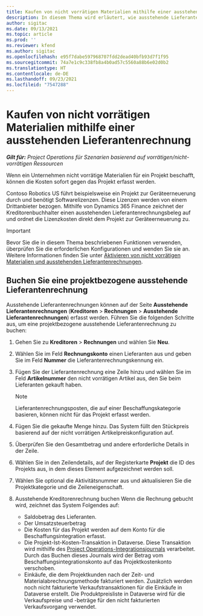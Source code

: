 ```yaml
---
title: Kaufen von nicht vorrätigen Materialien mithilfe einer ausstehenden Lieferantenrechnung
description: In diesem Thema wird erläutert, wie ausstehende Lieferantenrechnungen erfasst werden.
author: sigitac
ms.date: 09/13/2021
ms.topic: article
ms.prod: ''
ms.reviewer: kfend
ms.author: sigitac
ms.openlocfilehash: e95f7dabe597968707fdd2dead40bfb93d7f1f95
ms.sourcegitcommit: 74a7e1c9c338fb8a4b0ad57c5560a88b6e02d0b2
ms.translationtype: HT
ms.contentlocale: de-DE
ms.lasthandoff: 09/23/2021
ms.locfileid: "7547288"
---
```

# <a name="purchase-non-stocked-materials-using-a-pending-vendor-invoice"></a>Kaufen von nicht vorrätigen Materialien mithilfe einer ausstehenden Lieferantenrechnung

_**Gilt für:** Project Operations für Szenarien basierend auf vorrätigen/nicht-vorrätigen Ressourcen_

Wenn ein Unternehmen nicht vorrätige Materialien für ein Projekt beschafft, können die Kosten sofort gegen das Projekt erfasst werden. 

Contoso Robotics US führt beispielsweise ein Projekt zur Geräteerneuerung durch und benötigt Softwarelizenzen. Diese Lizenzen werden von einem Drittanbieter bezogen.  Mithilfe von Dynamics 365 Finance zeichnet der Kreditorenbuchhalter einen ausstehenden Lieferantenrechnungsbeleg auf und ordnet die Lizenzkosten direkt dem Projekt zur Geräteerneuerung zu. 

> [!IMPORTANT]
> Bevor Sie die in diesem Thema beschriebenen Funktionen verwenden, überprüfen Sie die erforderlichen Konfigurationen und wenden Sie sie an. Weitere Informationen finden Sie unter [Aktivieren von nicht vorrätigen Materialien und ausstehenden Lieferantenrechnungen](configure-materials-nonstocked.md). 

## <a name="post-a-project-related-pending-vendor-invoice"></a>Buchen Sie eine projektbezogene ausstehende Lieferantenrechnung 

Ausstehende Lieferantenrechnungen können auf der Seite **Ausstehende Lieferantenrechnungen** (**Kreditoren** > **Rechnungen** > **Ausstehende Lieferantenrechnungen**) erfasst werden. Führen Sie die folgenden Schritte aus, um eine projektbezogene ausstehende Lieferantenrechnung zu buchen:

1. Gehen Sie zu **Kreditoren** > **Rechnungen** und wählen Sie **Neu**. 
2. Wählen Sie im Feld **Rechnungskonto** einen Lieferanten aus und geben Sie im Feld **Nummer** die Lieferantenrechnungskennung ein.
3. Fügen Sie der Lieferantenrechnung eine Zeile hinzu und wählen Sie im Feld **Artikelnummer** den nicht vorrätigen Artikel aus, den Sie beim Lieferanten gekauft haben. 

    > [!NOTE]
    > Lieferantenrechnungsposten, die auf einer Beschaffungskategorie basieren, können nicht für das Projekt erfasst werden. 
    
5. Fügen Sie die gekaufte Menge hinzu. Das System füllt den Stückpreis basierend auf der nicht vorrätigen Artikelpreiskonfiguration auf. 
6. Überprüfen Sie den Gesamtbetrag und andere erforderliche Details in der Zeile.
7. Wählen Sie in den Zeilendetails, auf der Registerkarte **Projekt** die ID des Projekts aus, in dem dieses Element aufgezeichnet werden soll.
8. Wählen Sie optional die Aktivitätsnummer aus und aktualisieren Sie die Projektkategorie und die Zeileneigenschaft.
9. Ausstehende Kreditorenrechnung buchen Wenn die Rechnung gebucht wird, zeichnet das System Folgendes auf:
    
    - Saldobetrag des Lieferanten.
    - Der Umsatzsteuerbetrag
    - Die Kosten für das Projekt werden auf dem Konto für die Beschaffungsintegration erfasst.
    - Die Projekt-Ist-Kosten-Transaktion in Dataverse.  Diese Transaktion wird mithilfe des  [Project Operations-Integrationsjournals](../project-accounting/project-operations-integration-journal.md) verarbeitet. Durch das Buchen dieses Journals wird der Betrag vom Beschaffungsintegrationskonto auf das Projektkostenkonto verschoben. 
    - Einkäufe, die dem Projektkunden nach der Zeit- und Materialabrechnungsmethode fakturiert werden. Zusätzlich werden noch nicht fakturierte Verkaufstransaktionen für die Einkäufe in Dataverse erstellt. Die Produktpreisliste in Dataverse wird für die Verkaufspreise und -beträge für den nicht fakturierten Verkaufsvorgang verwendet.
